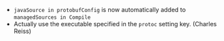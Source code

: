 * `javaSource in protobufConfig` is now automatically added to `managedSources in Compile`
* Actually use the executable specified in the `protoc` setting key. (Charles Reiss)
